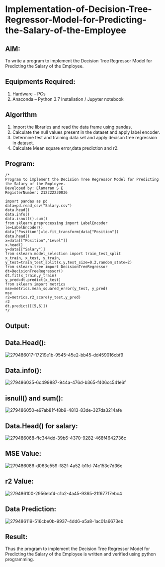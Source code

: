 # Implementation-of-Decision-Tree-Regressor-Model-for-Predicting-the-Salary-of-the-Employee

## AIM:
To write a program to implement the Decision Tree Regressor Model for Predicting the Salary of the Employee.

## Equipments Required:
1. Hardware – PCs
2. Anaconda – Python 3.7 Installation / Jupyter notebook

## Algorithm
1. Import the libraries and read the data frame using pandas.
2. Calculate the null values present in the dataset and apply label encoder.
3. Determine test and training data set and apply decison tree regression in dataset.
4. Calculate Mean square error,data prediction and r2. 

## Program:
```
/*
Program to implement the Decision Tree Regressor Model for Predicting the Salary of the Employee.
Developed by: Elamaran S E
RegisterNumber: 212222230036

import pandas as pd
data=pd.read_csv("Salary.csv")
data.head()
data.info()
data.isnull().sum()
from sklearn.preprocessing import LabelEncoder
le=LabelEncoder()
data["Position"]=le.fit_transform(data["Position"])
data.head()
x=data[["Position","Level"]]
x.head()
y=data[["Salary"]]
from sklearn.model_selection import train_test_split
x_train, x_test, y_train, y_test=train_test_split(x,y,test_size=0.2,random_state=2)
from sklearn.tree import DecisionTreeRegressor
dt=DecisionTreeRegressor()
dt.fit(x_train,y_train)
y_pred=dt.predict(x_test)
from sklearn import metrics
mse=metrics.mean_squared_error(y_test, y_pred)
mse
r2=metrics.r2_score(y_test,y_pred)
r2
dt.predict([[5,6]]) 
*/
```

## Output:
## Data.Head():
![279486017-17219e1b-9545-45e2-bb45-dd459016cbf9](https://github.com/elamarannn/Implementation-of-Decision-Tree-Regressor-Model-for-Predicting-the-Salary-of-the-Employee/assets/113497531/ca2b98e5-f187-4108-8150-3ded90a3dd76)
## Data.info():
![279486035-6c499887-944a-476d-b365-f406cc541e6f](https://github.com/elamarannn/Implementation-of-Decision-Tree-Regressor-Model-for-Predicting-the-Salary-of-the-Employee/assets/113497531/2939f832-4f9d-4275-b1ea-0b41307f6625)
## isnull() and sum():
![279486050-e97ab81f-f8b9-4813-83de-327da3214afe](https://github.com/elamarannn/Implementation-of-Decision-Tree-Regressor-Model-for-Predicting-the-Salary-of-the-Employee/assets/113497531/a31ea00c-0ca5-4523-ba24-eb7bc35f75b3)
## Data.Head() for salary:
![279486068-ffc344dd-39b6-4370-9282-468f4642736c](https://github.com/elamarannn/Implementation-of-Decision-Tree-Regressor-Model-for-Predicting-the-Salary-of-the-Employee/assets/113497531/7a6f6fe0-a70c-41c1-a495-91169607dd59)
## MSE Value:
![279486086-d063c559-f82f-4a52-b1fd-74c153c7d36e](https://github.com/elamarannn/Implementation-of-Decision-Tree-Regressor-Model-for-Predicting-the-Salary-of-the-Employee/assets/113497531/8251952f-d8c2-47d0-abf0-750b0076dec4)
## r2 Value:
![279486100-2956ebf4-c1b2-4a45-9365-21f67717ebc4](https://github.com/elamarannn/Implementation-of-Decision-Tree-Regressor-Model-for-Predicting-the-Salary-of-the-Employee/assets/113497531/75754e86-eb75-4366-a69d-606343f949bc)
## Data Prediction:
![279486119-516cbe0b-9937-4dd6-a5a8-1ac01a6673eb](https://github.com/elamarannn/Implementation-of-Decision-Tree-Regressor-Model-for-Predicting-the-Salary-of-the-Employee/assets/113497531/55c1497f-75f6-4d1b-a74a-82cf7653592e)


## Result:
Thus the program to implement the Decision Tree Regressor Model for Predicting the Salary of the Employee is written and verified using python programming.

